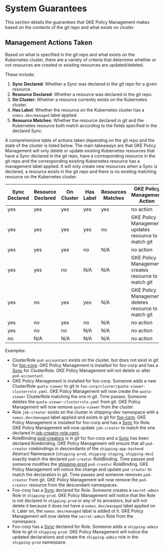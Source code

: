 # System Guarantees

This section details the guarantees that GKE Policy Management makes based on
the contents of the git repo and what exists on cluster.

## Management Actions Taken

Based on what is specified in the git repo and what exists on the Kubernetes
cluster, there are a variety of criteria that determine whether or not resources
are created or existing resources are updated/deleted.

These include:

1.  **Sync Declared**: Whether a Sync was declared in the git repo for a given
    resource.
1.  **Resource Declared**: Whether a resource was declared in the git repo.
1.  **On Cluster**: Whether a resource currently exists on the Kubernetes
    cluster.
1.  **Has Label**: Whether the resource on the Kubernetes cluster has a
    `nomos.dev/managed` label applied.
1.  **Resource Matches**: Whether the resource declared in git and the
    Kubernetes resource both match according to the fields specified in the
    declared Sync.

A comprehensive table of actions taken depending on the git repo and the state
of the cluster is listed below. The main takeaways are that GKE Policy
Management will only delete or update existing Kubernetes resources that have a
Sync declared in the git repo, have a corresponding resource in the git repo and
the corresponding existing Kubernetes resource has a management label applied.
It will only create new resources when a Sync is declared, a resource exists in
the git repo and there is no existing matching resource on the Kubernetes
cluster.

Sync Declared | Resource Declared | On Cluster | Has Label | Resources Matches | GKE Policy Management Action
------------- | ----------------- | ---------- | --------- | ----------------- | ----------------------------
yes           | yes               | yes        | yes       | yes               | no action
yes           | yes               | yes        | yes       | no                | GKE Policy Management updates resource to match git
yes           | yes               | yes        | no        | N/A               | no action
yes           | yes               | no         | N/A       | N/A               | GKE Policy Management creates resource to match git
yes           | no                | yes        | yes       | N/A               | GKE Policy Management deletes resource to match git
yes           | no                | yes        | no        | N/A               | no action
yes           | no                | no         | N/A       | N/A               | no action
no            | N/A               | N/A        | N/A       | N/A               | no action

Examples:

*   ClusterRole `pod-accountant` exists on the cluster, but does not exist in
    git for [foo-corp](https://github.com/frankfarzan/foo-corp-example). GKE
    Policy Management is installed for foo-corp and has a
    [Sync](https://github.com/frankfarzan/foo-corp-example/blob/master/foo-corp/system/rbac-sync.yaml)
    for ClusterRole. GKE Policy Management will not delete or alter
    `pod-accountant`.
*   GKE Policy Management is installed for foo-corp. Someone adds a new
    ClusterRole `quota-viewer` to git in
    `foo-corp/cluster/quota-viewer-clusterrole.yaml`. GKE Policy Management will
    now create the `quota-viewer` ClusterRole matching the one in git. Time
    passes. Someone deletes the `quota-viewer-clusterrole.yaml` from git. GKE
    Policy Management will now remove `quota-viewer` from the cluster.
*   Role `job-creator` exists on the cluster in shipping-dev namespace with a
    `nomos.dev/managed` label applied and exists in git for
    [foo-corp](https://github.com/frankfarzan/foo-corp-example). GKE Policy
    Management is installed for foo-corp and has a
    [Sync](https://github.com/frankfarzan/foo-corp-example/blob/master/foo-corp/system/rbac-sync.yaml)
    for Role. GKE Policy Management will now update `job-creator` to match the
    one declared in
    [job-creator-role.yaml](https://github.com/frankfarzan/foo-corp-example/blob/master/foo-corp/namespaces/online/shipping-app-backend/shipping-dev/job-creator-role.yaml).
*   RoleBinding
    [pod-creators](https://github.com/frankfarzan/foo-corp-example/blob/master/foo-corp/namespaces/online/shipping-app-backend/pod-creator-rolebinding.yaml)
    is in git for foo-corp and a
    [Sync](https://github.com/frankfarzan/foo-corp-example/blob/master/foo-corp/system/rbac-sync.yaml)
    has been declared Rolebinding. GKE Policy Management will ensure that all
    `pod-creator` rolebindings in descendants of the `shipping-app-backend`
    Abstract Namespace (`shipping-prod`, `shipping-staging`, `shipping-dev`)
    exactly match the declared `pod-creator` RoleBinding. Time passes and
    someone modifies the
    [shipping-prod](https://github.com/frankfarzan/foo-corp-example/tree/master/foo-corp/namespaces/online/shipping-app-backend/shipping-prod)
    `pod-creator` RoleBinding. GKE Policy Management will notice the change and
    update `pod-creator` to match the declaration in git. Time passes and
    someone removes `pod-creator` from git. GKE Policy Management will now
    remove the `pod-creator` resource from the descendant namespaces.
*   Foo-corp has a
    [Sync](https://github.com/frankfarzan/foo-corp-example/blob/master/foo-corp/system/rbac-sync.yaml)
    declared for Role. Someone creates a `secret-admin` Role in `shipping-prod`.
    GKE Policy Management will notice that the Role is not declared in
    `shipping-prod` or any of its ancestors, but will not delete it because it
    does not have a `nomos.dev/managed` label applied on it. Later on, the
    `nomos.dev/managed` label is added ot it. GKE Policy Management will now
    delete the `secret-admin` Role from the namespace.
*   Foo-corp has a
    [Sync](https://github.com/frankfarzan/foo-corp-example/blob/master/foo-corp/system/rbac-sync.yaml)
    declared for Role. Someone adds a `shipping-admin` Role to git in
    `shipping-prod`. GKE Policy Management will notice the updated declarations
    and create the `shipping-admin` role in the `shipping-prod` namespace.
